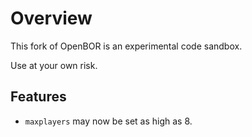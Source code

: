 # Overview

This fork of OpenBOR is an experimental code sandbox.

Use at your own risk.

## Features

* `maxplayers` may now be set as high as 8.
